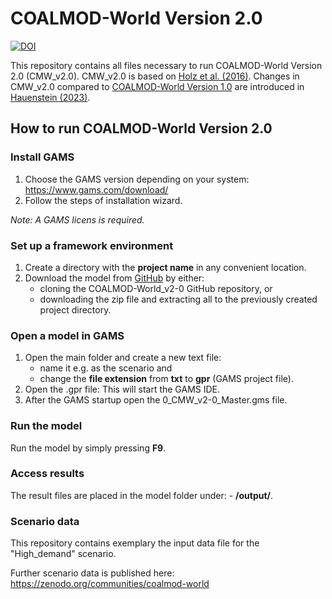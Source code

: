 # COALMOD-World Version 2.0


[![DOI](https://zenodo.org/badge/DOI/10.5281/zenodo.7077678.svg)](https://doi.org/10.5281/zenodo.7077678)


This repository contains all files necessary to run COALMOD-World Version 2.0 (CMW_v2.0). CMW_v2.0 is based on [Holz et al. (2016)](https://www.diw.de/documents/publikationen/73/diw_01.c.546364.de/diw_datadoc_2016-085.pdf). Changes in CMW_v2.0 compared to [COALMOD-World Version 1.0](https://www.diw.de/de/diw_01.c.599753.de/modelle.html#c_599799) are introduced in [Hauenstein (2023)](https://doi.org/10.1088/1748-9326/acb0e5).


## How to run COALMOD-World Version 2.0

### Install GAMS

1. Choose the GAMS version depending on your system: https://www.gams.com/download/
2. Follow the steps of installation wizard.

*Note: A GAMS licens is required.*

### Set up a framework environment

1. Create a directory with the __project name__ in any convenient location.
2. Download the model from [GitHub](https://github.com/chauenstein/COALMOD-World_v2-0) by either:
	- cloning the COALMOD-World_v2-0 GitHub repository, or
	- downloading the zip file and extracting all to the previously created project directory.
	
### Open a model in GAMS

1. Open the main folder and create a new text file:
	- name it e.g. as the scenario and
	- change the __file extension__ from __txt__ to __gpr__ (GAMS project file).
2. Open the .gpr file: This will start the GAMS IDE.
3. After the GAMS startup open the 0_CMW_v2-0_Master.gms file.

### Run the model

Run the model by simply pressing __F9__.

### Access results

The result files are placed in the model folder under:
	- __/output/__.

### Scenario data

This repository contains exemplary the input data file for the "High_demand" scenario.

Further scenario data is published here: https://zenodo.org/communities/coalmod-world
